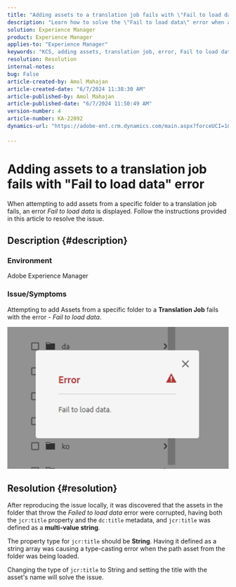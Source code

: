 ```yaml
---
title: "Adding assets to a translation job fails with \"Fail to load data\" error"
description: "Learn how to solve the \"Fail to load data\" error when adding assets to a Translation Job in Adobe Experience Manager."
solution: Experience Manager
product: Experience Manager
applies-to: "Experience Manager"
keywords: "KCS, adding assets, translation job, error, Fail to load data, AEM, Experience Manager"
resolution: Resolution
internal-notes: 
bug: False
article-created-by: Amol Mahajan
article-created-date: "6/7/2024 11:38:30 AM"
article-published-by: Amol Mahajan
article-published-date: "6/7/2024 11:50:49 AM"
version-number: 4
article-number: KA-22092
dynamics-url: "https://adobe-ent.crm.dynamics.com/main.aspx?forceUCI=1&pagetype=entityrecord&etn=knowledgearticle&id=7834fa75-c224-ef11-840a-000d3a5bee19"

---
```

# Adding assets to a translation job fails with "Fail to load data" error


When attempting to add assets from a specific folder to a translation job fails, an error *Fail to load data* is displayed. Follow the instructions provided in this article to resolve the issue.

## Description {#description}


### <b>Environment</b>

Adobe Experience Manager

### <b>Issue/Symptoms</b>

Attempting to add Assets from a specific folder to a <b>Translation Job</b> fails with the error - *Fail to load data*.

![](assets/___7934fa75-c224-ef11-840a-000d3a5bee19___.png)


## Resolution {#resolution}


After reproducing the issue locally, it was discovered that the assets in the folder that throw the *Failed to load data* error were corrupted, having both the `jcr:title` property and the `dc:title` metadata, and `jcr:title` was defined as a <b>multi-value string</b>.

The property type for `jcr:title` should be <b>String</b>. Having it defined as a string array was causing a type-casting error when the path asset from the folder was being loaded.

Changing the type of `jcr:title` to String and setting the title with the asset's name will solve the issue.
